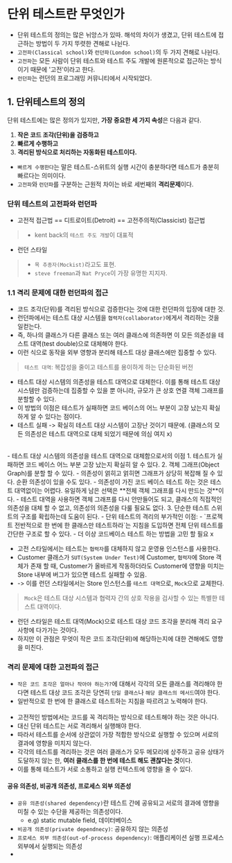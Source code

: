 # 단위 테스트란 무엇인가
- 단위 테스트의 정의는 많은 뉘앙스가 있따. 해석의 차이가 생겼고, 단위 테스트에 접근하는 방법이 두 가지 뚜렷한 견해로 나뉜다.
- `고전파(Classical school)`와 `런던파(London school)`의 두 가지 견해로 나뉜다.
- `고전파`는 모든 사람이 단위 테스트와 테스트 주도 개발에 원론적으로 접근하는 방식이기 때문에 '고전'이라고 한다.
- `런던파`는 런던의 프로그래밍 커뮤니티에서 시작되었다.

## 1. 단위테스트의 정의
단위 테스트에는 많은 정의가 있지만, **가장 중요한 세 가지 속성**은 다음과 같다.
1. **작은 코드 조각(단위)을 검증하고**
2. **빠르게 수행하고**
3. **격리된 방식으로 처리하는 자동화된 테스트이다.**
- `빠르게 수행한다`는 말은 테스트-스위트의 실행 시간이 충분하다면 테스트가 충분히 빠르다는 의미이다.
- `고전파`와 `런던파`를 구분하는 근원적 차이는 바로 세번째의 **격리문제**이다.

### 단위 테스트의 고전파와 런던파
- 고전적 접근법 == 디트로이트(Detroit) == 고전주의적(Classicist) 접근법
> - kent back의 `테스트 주도 개발`이 대표적
- 런던 스타일
> - `목 추종자(Mockist)`라고도 표현.
> - `steve freeman`과 `Nat Pryce`이 가장 유명한 지지자.

### 1.1 격리 문제에 대한 런던파의 접근
- 코드 조각(단위)를 격리된 방식으로 검증한다는 것에 대한 런던파의 입장에 대한 것.
- 런던파에서는 테스트 대상 시스템을 `협력자(collaborator)`에게서 격리하는 것을 일컫는다.
- 즉, 하나의 클래스가 다른 클래스 또는 여러 클래스에 의존하면 이 모든 의존성을 테스트 대역(test double)으로 대체해야 한다.
- 이런 식으로 동작을 외부 영향과 분리해 테스트 대상 클래스에만 집중할 수 있다.
> `테스트 대역`: 복잡성을 줄이고 테스트를 용이하게 하는 단순화된 버전
- 테스트 대상 시스템의 의존성을 테스트 대역으로 대체한다. 이를 통해 테스트 대상 시스템만 검증하는데 집중할 수 있을 뿐 아니라, 규모가 큰 상호 연결 객체 그래프를 분할할 수 있다.
- 이 방법의 이점은 테스트가 실패하면 코드 베이스의 어느 부분이 고장 났는지 확실하게 알 수 있다는 점이다.
- 테스트 실패 -> 확실히 테스트 대상 시스템이 고장난 것이기 때문에. (클래스의 모든 의존성은 테스트 대역으로 대체 되었기 때문에 의심 여지 x)
</br>
- 테스트 대상 시스템의 의존성을 테스트 대역으로 대체함으로서의 이점
  1. 테스트가 실패하면 코드 베이스 어느 부분 고장 났는지 확실히 알 수 있다.
  2. 객체 그래프(Object Graph)를 분할 할 수 있다.
     - 의존성이 얽히고 얽히면 그래프가 상당히 복잡해 질 수 있다. 순환 의존성이 있을 수도 있다.
     - 의존성이 가진 코드 베이스 테스트 하는 것은 테스트 대역없이는 어렵다. 유일하게 남은 선택은 **전체 객체 그래프를 다시 만드는 것**이다.
     - 테스트 대역을 사용하면 객체 그래프를 다시 안만들어도 되고, 클래스의 직접적인 의존성을 대체 할 수 없고, 의존성의 의존성을 다룰 필요도 없다.
  3. 단순한 테스트 스위트의 구조를 확립하는데 도움이 된다.
- 단위 테스트의 격리의 부가적인 이점:
  - `프로젝트 전반적으로 한 번에 한 클래스만 테스트하라`는 지침을 도입하면 전체 단위 테스트를 간단한 구조로 할 수 있다.
  - 더 이상 코드베이스 테스트 하는 방법을 고민 할 필요 x

- 고전 스타일에서는 테스트는 `협력자`를 대체하지 않고 운영용 인스턴스를 사용한다.
- Customer 클래스가 `SUT(System Under Test)`에 Customer, `협력자`에 Store 객체가 존재 할 때, Customer가 올바르게 작동하더라도 Customer에 영향을 미치는 Store 내부에 버그가 있으면 테스트 실패할 수 있음.
- -> 이를 런던 스타일에서는 Store 인스턴스를 `테스트 대역`으로, `Mock`으로 교체한다.
> `Mock`은 테스트 대상 시스템과 협력자 간의 상호 작용을 검사할 수 있는 특별한 테스트 대역이다.
- 런던 스타일은 테스트 대역(Mock)으로 테스트 대상 코드 조각을 분리해 격리 요구사항에 다가가는 것이다.
- 하지만 이 관점은 무엇이 작은 코드 조각(단위)에 해당하는지에 대한 견해에도 영향을 미친다.

### 격리 문제에 대한 고전파의 접근
- `작은 코드 조각은 얼마나 작아야 하는가?`에 대해서 각각의 모든 클래스를 격리해야 한다면 테스트 대상 코드 조각은 당연히 `단일 클래스`나 `해당 클래스의 메서드`여야 한다.
- 일반적으로 한 번에 한 클래스로 테스트하는 지침을 따르려고 노력해야 한다.
</br></br>
- 고전적인 방법에서는 코드를 꼭 격리하는 방식으로 테스트해야 하는 것은 아니다.
- 대신 단위 테스트는 서로 격리해서 실행해야 한다.
- 따라서 테스트를 순서에 상관없이 가장 적합한 방식으로 실행할 수 있으며 서로의 결과에 영향을 미치지 않는다.
- 각각의 테스트를 격리하는 것은 여러 클래스가 모두 메모리에 상주하고 공유 상태가 도달하지 않는 한, **여러 클래스를 한 번에 테스트 해도 괜찮다는 것**이다.
- 이를 통해 테스트가 서로 소통하고 실행 컨텍스트에 영향을 줄 수 있다.

#### 공유 의존성, 비공개 의존성, 프로세스 외부 의존성
- `공유 의존성(shared dependency)`란 테스트 간에 공유되고 서로의 결과에 영향을 미칠 수 있는 수단을 제공하는 의존성이다.
  - e.g) static mutable field, 데이터베이스
- `비공개 의존성(private dependnecy)`: 공유하지 않는 의존성
- `프로세스 외부 의존성(out-of-process dependency)`: 애플리케이션 실행 프로세스 외부에서 실행되는 의존성
- 
